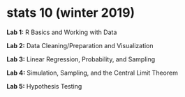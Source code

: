 # stats 10 (winter 2019)

**Lab 1:** R Basics and Working with Data

**Lab 2:** Data Cleaning/Preparation and Visualization

**Lab 3:** Linear Regression, Probability, and Sampling

**Lab 4:** Simulation, Sampling, and the Central Limit Theorem

**Lab 5:** Hypothesis Testing
